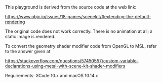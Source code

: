This playground is derived from the source code at the web link:

https://www.objc.io/issues/18-games/scenekit/#extending-the-default-rendering

The original code does not work correctly. There is no animation at all; a static image is rendered.



To convert the geometry shader modifier code from OpenGL to MSL, refer to the answer given at

https://stackoverflow.com/questions/57450557/custom-variable-declarations-using-metal-with-scene-kit-shader-modifiers

Requirements: XCode 10.x and macOS 10.14.x 

